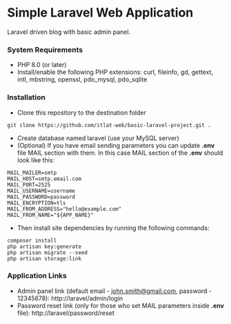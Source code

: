 # Simple Laravel Web Application
Laravel driven blog with basic admin panel.

### System Requirements
* PHP 8.0 (or later)
* Install/enable the following PHP extensions: curl, fileinfo, gd, gettext, intl, mbstring, openssl, pdo_mysql, pdo_sqlite

### Installation

- Clone this repository to the destination folder
```
git clone https://github.com/itlat-web/basic-laravel-project.git .
```
- Create database named laravel (use your MySQL server)
- (Optional) If you have email sending parameters you can update <strong>.env</strong> file MAIL section with them. In this case MAIL section of the <strong>.env</strong> should look like this: 
```
MAIL_MAILER=smtp
MAIL_HOST=smtp.email.com
MAIL_PORT=2525
MAIL_USERNAME=username
MAIL_PASSWORD=password
MAIL_ENCRYPTION=tls
MAIL_FROM_ADDRESS="hello@example.com"
MAIL_FROM_NAME="${APP_NAME}"
```
- Then install site dependencies by running the following commands:
```
composer install
php artisan key:generate
php artisan migrate --seed
php artisan storage:link
```

### Application Links
- Admin panel link (default email - john.smith@gmail.com, password - 12345678): http://laravel/admin/login
- Password reset link (only for those who set MAIL parameters inside <strong>.env</strong> file): http://laravel/password/reset
